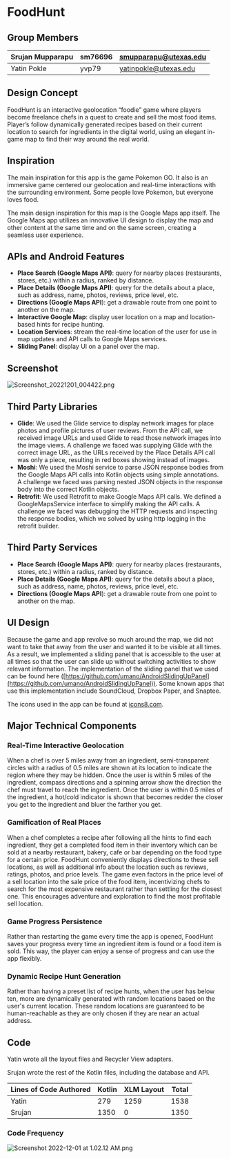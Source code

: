 # FoodHunt

## Group Members

| Srujan Mupparapu | sm76696 | smupparapu@utexas.edu |
| --- | --- | --- |
| Yatin Pokle | yvp79 | yatinpokle@utexas.edu |

## Design Concept

FoodHunt is an interactive geolocation “foodie” game where players become freelance chefs in a quest to create and sell the most food items. Player’s follow dynamically generated recipes based on their current location to search for ingredients in the digital world, using an elegant in-game map to find their way around the real world.

## Inspiration

The main inspiration for this app is the game Pokemon GO. It also is an immersive game centered our geolocation and real-time interactions with the surrounding environment. Some people love Pokemon, but everyone loves food.

The main design inspiration for this map is the Google Maps app itself. The Google Maps app utilizes an innovative UI design to display the map and other content at the same time and on the same screen, creating a seamless user experience.

## APIs and Android Features

- **Place Search (Google Maps API)**: query for nearby places (restaurants, stores, etc.) within a radius, ranked by distance.
- **Place Details (Google Maps API)**: query for the details about a place, such as address, name, photos, reviews, price level, etc.
- **Directions (Google Maps API**): get a drawable route from one point to another on the map.
- **Interactive Google Map**: display user location on a map and location-based hints for recipe hunting.
- **Location Services**: stream the real-time location of the user for use in map updates and API calls to Google Maps services.
- **Sliding Panel**: display UI on a panel over the map.

## Screenshot

![Screenshot_20221201_004422.png](FoodHuntPreview/Screenshot_20221201_004422.png)

## Third Party Libraries

- **Glide**: We used the Glide service to display network images for place photos and profile pictures of user reviews. From the API call, we received image URLs and used Glide to read those network images into the image views. A challenge we faced was supplying Glide with the correct image URL, as the URLs received by the Place Details API call was only a piece, resulting in red boxes showing instead of images.
- **Moshi**: We used the Moshi service to parse JSON response bodies from the Google Maps API calls into Kotlin objects using simple annotations. A challenge we faced was parsing nested JSON objects in the response body into the correct Kotlin objects.
- **Retrofit**: We used Retrofit to make Google Maps API calls. We defined a GoogleMapsService interface to simplify making the API calls. A challenge we faced was debugging the HTTP requests and inspecting the response bodies, which we solved by using http logging in the retrofit builder.

## Third Party Services

- **Place Search (Google Maps API)**: query for nearby places (restaurants, stores, etc.) within a radius, ranked by distance.
- **Place Details (Google Maps API)**: query for the details about a place, such as address, name, photos, reviews, price level, etc.
- **Directions (Google Maps API**): get a drawable route from one point to another on the map.

## **UI Design**

Because the game and app revolve so much around the map, we did not want to take that away from the user and wanted it to be visible at all times. As a result, we implemented a sliding panel that is accessible to the user at all times so that the user can slide up without switching activities to show relevant information. The implementation of the sliding panel that we used can be found here ([https://github.com/umano/AndroidSlidingUpPanel](https://github.com/umano/AndroidSlidingUpPanel)). Some known apps that use this implementation include SoundCloud, Dropbox Paper, and Snaptee. 

The icons used in the app can be found at [icons8.com](https://icons8.com). 

## Major Technical Components

### **Real-Time Interactive Geolocation**

When a chef is over 5 miles away from an ingredient, semi-transparent circles with a radius of 0.5 miles are shown at its location to indicate the region where they may be hidden. Once the user is within 5 miles of the ingredient, compass directions and a spinning arrow show the direction the chef must travel to reach the ingredient. Once the user is within 0.5 miles of the ingredient, a hot/cold indicator is shown that becomes redder the closer you get to the ingredient and bluer the farther you get.

### **Gamification of Real Places**

When a chef completes a recipe after following all the hints to find each ingredient, they get a completed food item in their inventory which can be sold at a nearby restaurant, bakery, cafe or bar depending on the food type for a certain price. FoodHunt conveniently displays directions to these sell locations, as well as additional info about the location such as reviews, ratings, photos, and price levels. The game even factors in the price level of a sell location into the sale price of the food item, incentivizing chefs to search for the most expensive restaurant rather than settling for the closest one. This encourages adventure and exploration to find the most profitable sell location.

### **Game Progress Persistence**

Rather than restarting the game every time the app is opened, FoodHunt saves your progress every time an ingredient item is found or a food item is sold. This way, the player can enjoy a sense of progress and can use the app flexibly.

### **Dynamic Recipe Hunt Generation**

Rather than having a preset list of recipe hunts, when the user has below ten, more are dynamically generated with random locations based on the user's current location. These random locations are guaranteed to be human-reachable as they are only chosen if they are near an actual address.

## Code

Yatin wrote all the layout files and Recycler View adapters.

Srujan wrote the rest of the Kotlin files, including the database and API.

| Lines of Code Authored | Kotlin | XLM Layout | Total |
| --- | --- | --- | --- |
| Yatin | 279 | 1259 | 1538 |
| Srujan | 1350 | 0 | 1350 |

### Code Frequency

![Screenshot 2022-12-01 at 1.02.12 AM.png](FoodHuntPreview/Screenshot_2022-12-01_at_1.02.12_AM.png)
